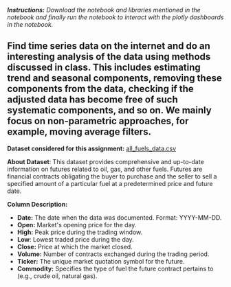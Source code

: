 **_Instructions:_** _Download the notebook and libraries mentioned in the notebook and finally run the notebook to interact with the plotly dashboards in the notebook._
## Find time series data on the internet and do an interesting analysis of the data using methods discussed in class. This includes estimating trend and seasonal components, removing these components from the data, checking if the adjusted data has become free of such systematic components, and so on. We mainly focus on non-parametric approaches, for example, moving average filters.

**Dataset considered for this assignment:** [all_fuels_data.csv](https://www.kaggle.com/datasets/guillemservera/fuels-futures-data/?select=all_fuels_data.csv)

**About Dataset**:
This dataset provides comprehensive and up-to-date information on futures related to oil, gas, and other fuels. Futures
are financial contracts obligating the buyer to purchase and the seller to sell a specified amount of a particular fuel
at a predetermined price and future date.

**Column Description:**
- **Date:** The date when the data was documented. Format: YYYY-MM-DD.
- **Open:** Market's opening price for the day.
- **High:** Peak price during the trading window.
- **Low**: Lowest traded price during the day.
- **Close:** Price at which the market closed.
- **Volume:** Number of contracts exchanged during the trading period.
- **Ticker:** The unique market quotation symbol for the future.
- **Commodity:** Specifies the type of fuel the future contract pertains to (e.g., crude oil, natural gas). 
